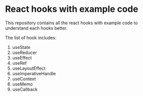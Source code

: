 # React hooks with example code
This repository contains all the react hooks with example code to understand each hooks better.

The list of hook includes:
1. useState
2. useReducer
3. useEffect
4. useRef
5. useLayoutEffect
6. useImperativeHandle
7. useContext
8. useMemo
9. useCallback


